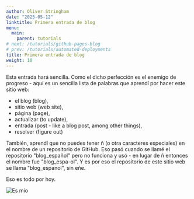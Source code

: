 ```yaml
---
author: Oliver Stringham
date: "2025-05-12"
linktitle: Primera entrada de blog
menu:
  main:
    parent: tutorials
# next: /tutorials/github-pages-blog
# prev: /tutorials/automated-deployments
title: Primera entrada de blog
weight: 10
---
```



Esta entrada hará sencilla. Como el dicho perfección es el enemigo de progreso - aquí es un sencilla lista de palabras que aprendí por hacer este sitio web:
- el blog (blog),
- sitio web (web site),
- página (page),
- actualizar (to update),
- entrada (post - like a blog post, among other things),
- resolver (figure out)

También, aprendí que no puedes tener ñ (o otra caracteres especiales) en el nombre de un repositorio de GitHub. Eso pasó cuando se llamé el repositorio "blog_español" pero no funciona y usó - en lugar de ñ entonces el nombre fue "blog_espa-ol". Y es por eso el repositorio de este sitio web  se llama "blog_espanol", sin eñe.

Eso es todo por hoy.


![Es mio](/images/Photo-4.jpeg)

